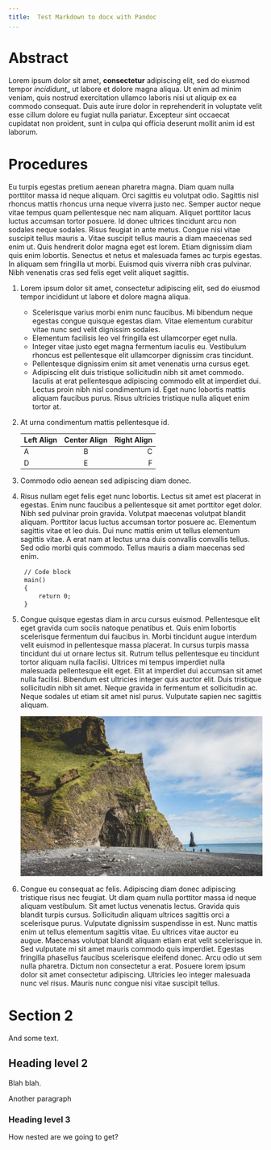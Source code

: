 ```yaml
---
title:  Test Markdown to docx with Pandoc
...
```


# Abstract

Lorem ipsum dolor sit amet, **consectetur** adipiscing elit, sed do eiusmod tempor *incididunt*_ ut labore et dolore magna aliqua. Ut enim ad minim veniam, quis nostrud exercitation ullamco laboris nisi ut aliquip ex ea commodo consequat. Duis aute irure dolor in reprehenderit in voluptate velit esse cillum dolore eu fugiat nulla pariatur. Excepteur sint occaecat cupidatat non proident, sunt in culpa qui officia deserunt mollit anim id est laborum.

# Procedures

Eu turpis egestas pretium aenean pharetra magna. Diam quam nulla porttitor massa id neque aliquam. Orci sagittis eu volutpat odio. Sagittis nisl rhoncus mattis rhoncus urna neque viverra justo nec. Semper auctor neque vitae tempus quam pellentesque nec nam aliquam. Aliquet porttitor lacus luctus accumsan tortor posuere. Id donec ultrices tincidunt arcu non sodales neque sodales. Risus feugiat in ante metus. Congue nisi vitae suscipit tellus mauris a. Vitae suscipit tellus mauris a diam maecenas sed enim ut. Quis hendrerit dolor magna eget est lorem. Etiam dignissim diam quis enim lobortis. Senectus et netus et malesuada fames ac turpis egestas. In aliquam sem fringilla ut morbi. Euismod quis viverra nibh cras pulvinar. Nibh venenatis cras sed felis eget velit aliquet sagittis.

1. Lorem ipsum dolor sit amet, consectetur adipiscing elit, sed do eiusmod tempor incididunt ut labore et dolore magna aliqua. 

	- Scelerisque varius morbi enim nunc faucibus. Mi bibendum neque egestas congue quisque egestas diam. Vitae elementum curabitur vitae nunc sed velit dignissim sodales.
	- Elementum facilisis leo vel fringilla est ullamcorper eget nulla.
	- Integer vitae justo eget magna fermentum iaculis eu. Vestibulum rhoncus est pellentesque elit ullamcorper dignissim cras tincidunt.
	- Pellentesque dignissim enim sit amet venenatis urna cursus eget.
	- Adipiscing elit duis tristique sollicitudin nibh sit amet commodo. Iaculis at erat pellentesque adipiscing commodo elit at imperdiet dui. Lectus proin nibh nisl condimentum id. Eget nunc lobortis mattis aliquam faucibus purus. Risus ultricies tristique nulla aliquet enim tortor at.

1. At urna condimentum mattis pellentesque id.

	| Left Align | Center Align | Right Align |
	| :--- | :---: | ---: |
	| A | B | C |
	| D | E | F |

1. Commodo odio aenean sed adipiscing diam donec. 

1. Risus nullam eget felis eget nunc lobortis. Lectus sit amet est placerat in egestas. Enim nunc faucibus a pellentesque sit amet porttitor eget dolor. Nibh sed pulvinar proin gravida. Volutpat maecenas volutpat blandit aliquam. Porttitor lacus luctus accumsan tortor posuere ac. Elementum sagittis vitae et leo duis. Dui nunc mattis enim ut tellus elementum sagittis vitae. A erat nam at lectus urna duis convallis convallis tellus. Sed odio morbi quis commodo. Tellus mauris a diam maecenas sed enim.

		// Code block
		main()
		{
			return 0;
		}

1. Congue quisque egestas diam in arcu cursus euismod. Pellentesque elit eget gravida cum sociis natoque penatibus et. Quis enim lobortis scelerisque fermentum dui faucibus in. Morbi tincidunt augue interdum velit euismod in pellentesque massa placerat. In cursus turpis massa tincidunt dui ut ornare lectus sit. Rutrum tellus pellentesque eu tincidunt tortor aliquam nulla facilisi. Ultrices mi tempus imperdiet nulla malesuada pellentesque elit eget. Elit at imperdiet dui accumsan sit amet nulla facilisi. Bibendum est ultricies integer quis auctor elit. Duis tristique sollicitudin nibh sit amet. Neque gravida in fermentum et sollicitudin ac. Neque sodales ut etiam sit amet nisl purus. Vulputate sapien nec sagittis aliquam.

   ![Test image](test.png)
   
1. Congue eu consequat ac felis. Adipiscing diam donec adipiscing tristique risus nec feugiat. Ut diam quam nulla porttitor massa id neque aliquam vestibulum. Sit amet luctus venenatis lectus. Gravida quis blandit turpis cursus. Sollicitudin aliquam ultrices sagittis orci a scelerisque purus. Vulputate dignissim suspendisse in est. Nunc mattis enim ut tellus elementum sagittis vitae. Eu ultrices vitae auctor eu augue. Maecenas volutpat blandit aliquam etiam erat velit scelerisque in. Sed vulputate mi sit amet mauris commodo quis imperdiet. Egestas fringilla phasellus faucibus scelerisque eleifend donec. Arcu odio ut sem nulla pharetra. Dictum non consectetur a erat. Posuere lorem ipsum dolor sit amet consectetur adipiscing. Ultricies leo integer malesuada nunc vel risus. Mauris nunc congue nisi vitae suscipit tellus.

# Section 2

And some text.

## Heading level 2

Blah blah.

Another paragraph

### Heading level 3

How nested are we going to get?
